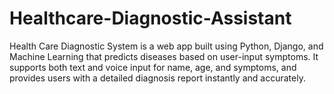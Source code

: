 # Healthcare-Diagnostic-Assistant
Health Care Diagnostic System is a web app built using Python, Django, and Machine Learning that predicts diseases based on user-input symptoms. It supports both text and voice input for name, age, and symptoms, and provides users with a detailed diagnosis report instantly and accurately.
